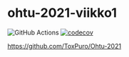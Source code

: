 # ohtu-2021-viikko1
 
![GitHub Actions](https://github.com/ToxPuro/ohtu-2021-viikko1/workflows/CI/badge.svg)
[![codecov](https://codecov.io/gh/ToxPuro/ohtu-2021-viikko1/branch/main/graph/badge.svg?token=F2720AKOEV)](https://codecov.io/gh/ToxPuro/ohtu-2021-viikko1)

https://github.com/ToxPuro/Ohtu-2021

